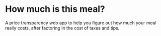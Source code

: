 # How much is this meal?

A price transparency web app to help you figure out how much your meal really costs, after factoring in the cost of taxes and tips.